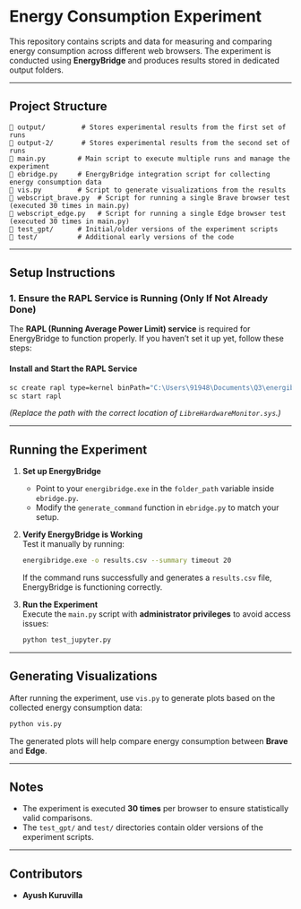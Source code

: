 # Energy Consumption Experiment

This repository contains scripts and data for measuring and comparing energy consumption across different web browsers. The experiment is conducted using **EnergyBridge** and produces results stored in dedicated output folders.

---

## **Project Structure**
```
📁 output/         # Stores experimental results from the first set of runs
📁 output-2/       # Stores experimental results from the second set of runs
📄 main.py        # Main script to execute multiple runs and manage the experiment
📄 ebridge.py     # EnergyBridge integration script for collecting energy consumption data
📄 vis.py         # Script to generate visualizations from the results
📄 webscript_brave.py  # Script for running a single Brave browser test (executed 30 times in main.py)
📄 webscript_edge.py   # Script for running a single Edge browser test (executed 30 times in main.py)
📁 test_gpt/      # Initial/older versions of the experiment scripts
📁 test/          # Additional early versions of the code
```

---

## **Setup Instructions**
### **1. Ensure the RAPL Service is Running (Only If Not Already Done)**
The **RAPL (Running Average Power Limit) service** is required for EnergyBridge to function properly. If you haven’t set it up yet, follow these steps:

#### **Install and Start the RAPL Service**
```sh
sc create rapl type=kernel binPath="C:\Users\91948\Documents\Q3\energibridge-\LibreHardwareMonitor.sys"
sc start rapl
```
*(Replace the path with the correct location of `LibreHardwareMonitor.sys`.)*

---

## **Running the Experiment**
1. **Set up EnergyBridge**  
   - Point to your `energibridge.exe` in the `folder_path` variable inside `ebridge.py`.  
   - Modify the `generate_command` function in `ebridge.py` to match your setup.

2. **Verify EnergyBridge is Working**  
   Test it manually by running:
   ```sh
   energibridge.exe -o results.csv --summary timeout 20
   ```
   If the command runs successfully and generates a `results.csv` file, EnergyBridge is functioning correctly.

3. **Run the Experiment**  
   Execute the `main.py` script with **administrator privileges** to avoid access issues:
   ```sh
   python test_jupyter.py
   ```

---

## **Generating Visualizations**
After running the experiment, use `vis.py` to generate plots based on the collected energy consumption data:
```sh
python vis.py
```
The generated plots will help compare energy consumption between **Brave** and **Edge**.

---

## **Notes**
- The experiment is executed **30 times** per browser to ensure statistically valid comparisons.
- The `test_gpt/` and `test/` directories contain older versions of the experiment scripts.

---

## **Contributors**
- **Ayush Kuruvilla**
